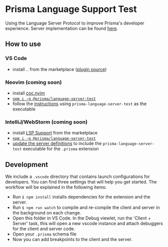 # Prisma Language Support Test

Using the Language Server Protocol to improve Prisma's developer experience.
Server implementation can be found [here](server).

## How to use

### VS Code

- install .. from the marketplace ([plugin source](clients/vscode))

### Neovim (coming soon)

- install [coc.nvim](https://github.com/neoclide/coc.nvim)
- [`npm i -g @prisma/language-server-test`](https://www.npmjs.com/package/@prisma/language-server-test)
- follow the [instructions](https://github.com/neoclide/coc.nvim/wiki/Language-servers#register-custom-language-servers) using `prisma-language-server-test` as the executable

### IntelliJ/WebStorm (coming soon)

- install [LSP Support](https://plugins.jetbrains.com/plugin/10209-lsp-support) from the marketplace
- [`npm i -g @prisma/language-server-test`](https://www.npmjs.com/package/@prisma/language-server-test)
- [update the server definitions](https://github.com/gtache/intellij-lsp#add-a-language-server) to include the `prisma-language-server-test` executable for the `.prisma` extension

## Development

We include a `.vscode` directory that contains launch configurations for developers.
You can find three settings that will help you get started. The workflow will be
explained in the following items:

- Run `$ npm install` installs dependencies for the extension and the server.
- Run `$ npm run watch` to compile and re-compile the client and server in the background on each change.
- Open this folder in VS Code. In the Debug viewlet, run the 'Client + Server' task, this will open a new vscode instance and attach debuggers for the client and server code.
- Open your `.prisma` schema file
- Now you can add breakpoints to the client and the server.
